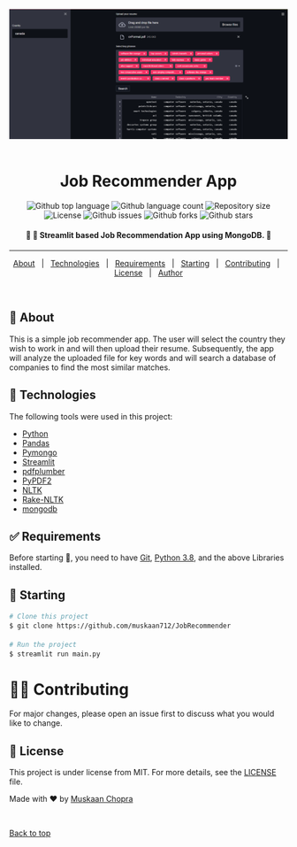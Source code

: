 <div align="center" id="top"> 
  <img src="1.png" alt="Code" />
  &#xa0;

</div>

<h1 align="center">Job Recommender App</h1>

<p align="center">
  <img alt="Github top language" src="https://img.shields.io/github/languages/top/muskaan712/JobRecommender?color=56BEB8">

  <img alt="Github language count" src="https://img.shields.io/github/languages/count/muskaan712/JobRecommender?color=56BEB8">

  <img alt="Repository size" src="https://img.shields.io/github/repo-size/muskaan712/JobRecommender?color=56BEB8">

  <img alt="License" src="https://img.shields.io/github/license/muskaan712/JobRecommender?color=56BEB8">

  <img alt="Github issues" src="https://img.shields.io/github/issues/muskaan712/JobRecommender?color=56BEB8" /> 

  <img alt="Github forks" src="https://img.shields.io/github/forks/muskaan712/JobRecommender?color=56BEB8" />

  <img alt="Github stars" src="https://img.shields.io/github/stars/muskaan712/JobRecommender?color=56BEB8" />
</p>

<!-- Status -->

<h4 align="center"> 
	🚧 🚀 Streamlit based Job Recommendation App using MongoDB. 🚧
</h4> 

<hr>

<p align="center">
  <a href="#dart-about">About</a> &#xa0; | &#xa0; 
  <a href="#rocket-technologies">Technologies</a> &#xa0; | &#xa0;
  <a href="#white_check_mark-requirements">Requirements</a> &#xa0; | &#xa0;
  <a href="#checkered_flag-starting">Starting</a> &#xa0; | &#xa0;
  <a href="#man_office_worker-contributing">Contributing</a> &#xa0; | &#xa0;
  <a href="#memo-license">License</a> &#xa0; | &#xa0;
  <a href="https://github.com/muskaan712" target="_blank">Author</a>
</p>

<br>

## :dart: About ##

This is a simple job recommender app. The user will select the country they wish to work in and will then upload their resume. Subsequently, the app will analyze the uploaded file for key words and will search a database of companies to find the most similar matches.

## :rocket: Technologies ##

The following tools were used in this project:

- [Python](https://downloads.python.org/)
- [Pandas](https://pandas.pydata.org/)
- [Pymongo](https://pymongo.readthedocs.io/)
- [Streamlit](https://streamlit.io/)
- [pdfplumber](https://github.com/jsvine/pdfplumber)
- [PyPDF2](https://pythonhosted.org/PyPDF2/)
- [NLTK](https://www.nltk.org/)
- [Rake-NLTK](https://pypi.org/project/rake-nltk/)
- [mongodb](https://www.mongodb.com/)

## :white_check_mark: Requirements ##

Before starting :checkered_flag:, you need to have [Git](https://git-scm.com), [Python 3.8](https://downloads.python.org/), and the above Libraries installed.

## :checkered_flag: Starting ##

```bash
# Clone this project
$ git clone https://github.com/muskaan712/JobRecommender

# Run the project
$ streamlit run main.py 
```
# :man_office_worker: Contributing ##
For major changes, please open an issue first to discuss what you would like to change.

## :memo: License ##

This project is under license from MIT. For more details, see the [LICENSE](LICENSE.md) file.


Made with :heart: by <a href="https://github.com/muskaan712" target="_blank">Muskaan Chopra</a>

&#xa0;

<a href="#top">Back to top</a>
